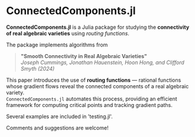 # ConnectedComponents.jl

**ConnectedComponents.jl** is a Julia package for studying the **connectivity of real algebraic varieties** using *routing functions*.  

The package implements algorithms from  
> **"Smooth Connectivity in Real Algebraic Varieties"**  
> *Joseph Cummings, Jonathan Hauenstein, Hoon Hong, and Clifford Smyth (2024)*

This paper introduces the use of **routing functions** — rational functions whose gradient flows reveal the connected components of a real algebraic variety.  
`ConnectedComponents.jl` automates this process, providing an efficient framework for computing critical points and tracking gradient paths.

Several examples are included in 'testing.jl'. 

Comments and suggestions are welcome!
